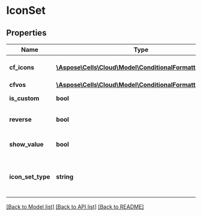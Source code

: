# IconSet

## Properties
Name | Type | Description | Notes
------------ | ------------- | ------------- | -------------
**cf_icons** | [**\Aspose\Cells\Cloud\Model\ConditionalFormattingIcon[]**](ConditionalFormattingIcon.md) | Get theAspose.Cells.ConditionalFormattingIcon from the collection | [optional] 
**cfvos** | [**\Aspose\Cells\Cloud\Model\ConditionalFormattingValue[]**](ConditionalFormattingValue.md) | Get the CFValueObjects instance. | [optional] 
**is_custom** | **bool** | Indicates whether the icon set is custom.  Default value is false. | [optional] 
**reverse** | **bool** | Get or set the flag indicating whether to reverses the default order of the   icons in this icon set.  Default value is false. | [optional] 
**show_value** | **bool** | Get or set the flag indicating whether to show the values of the cells on    which this icon set is applied.  Default value is true. | [optional] 
**icon_set_type** | **string** | Get or Set the icon set type to display.  Setting the type will auto check    if the current Cfvos&#39;s count is accord with the new type. If not accord,    old Cfvos will be cleaned and default Cfvos will be added. | [optional] 

[[Back to Model list]](../README.md#documentation-for-models) [[Back to API list]](../README.md#documentation-for-api-endpoints) [[Back to README]](../README.md)


